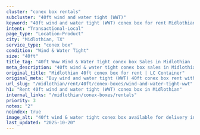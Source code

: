 ```yaml
---
cluster: "conex box rentals"
subcluster: "40ft wind and water tight (WWT)"
keyword: "40ft wind and water tight (WWT) conex box for rent Midlothian, TX"
intent: "Transactional-Local"
page_type: "Location-Product"
city: "Midlothian, TX"
service_type: "conex box"
condition: "Wind & Water Tight"
size: "40ft"
title_tag: "40ft Www Wind & Water Tight conex box Sales in Midlothian | LC Container"
meta_description: "40ft wind & water tight conex box sales in Midlothian. Fast delivery, competitive pricing. Serving conex boxes area. Quote ID: ULY. Call (214) 524-4168 for your free quote today."
original_title: "Midlothian 40ft conex box for rent | LC Container"
original_meta: "Buy wind and water tight (WWT) 40ft conex box rent with local delivery in Midlothian, TX. LC Container — local Since 2003. Request a fast quote today."
url_slug: "/midlothian/rent/40ft/conex-boxes/wind-and-water-tight-wwt"
h1: "Rent 40ft wind and water tight (WWT) conex box in Midlothian"
internal_links: "/midlothian/conex-boxes/rentals"
priority: 3
notes: "2"
noindex: true
image_alt: "40ft wind & water tight conex box available for delivery in Midlothian"
last_updated: "2025-10-20"
---
```


<!-- TODO: Add unique city/inventory copy, images, and internal links here. -->
